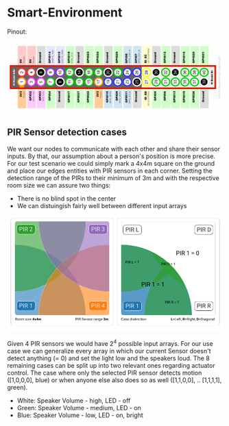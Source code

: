 # Smart-Environment

Pinout:

![alt text](Pinout.png "Logo Title Text 1")

## PIR Sensor detection cases


We want our nodes to communicate with each other and share their sensor inputs. By that, our assumption about a person's position is more precise.
For our test scenario we could simply mark a 4x4m square on the ground and place our edges entities with PIR sensors in each corner. Setting the detection range of the PIRs to their minimum of 3m and with the respective room size we can assure two things:

 - There is no blind spot in the center
 - We can distuingish fairly well between different input arrays


![alt text](PIR_Cases.png "Logo Title Text 1")


Given 4 PIR sensors we would have 2<sup>4</sup> possible input arrays. For our use case we can generalize every array in which our current Sensor doesn't detect anything (= 0) and set the light low and the speakers loud. The 8 remaining cases can be split up into two relevant ones regarding actuator control. The case where only the selected PIR sensor detects motion ([1,0,0,0], blue) or when anyone else also does so as well ([1,1,0,0], .. [1,1,1,1], green).

- White: Speaker Volume - high, LED - off
- Green: Speaker Volume - medium, LED - on
- Blue: Speaker Volume - low, LED - on, bright

